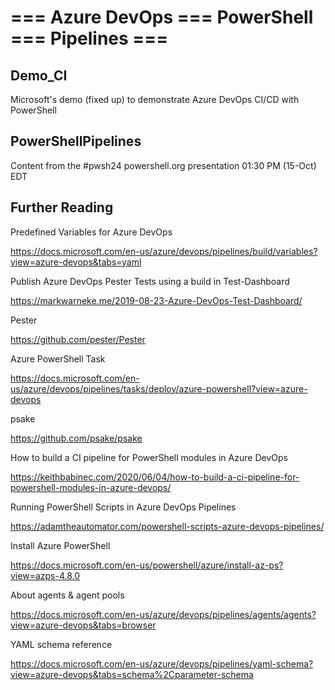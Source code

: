 # === Azure DevOps === PowerShell === Pipelines ===

## Demo_CI

Microsoft's demo (fixed up) to demonstrate Azure DevOps CI/CD with PowerShell

## PowerShellPipelines

Content from the #pwsh24 powershell.org presentation 01:30 PM (15-Oct) EDT

## Further Reading

Predefined Variables for Azure DevOps

https://docs.microsoft.com/en-us/azure/devops/pipelines/build/variables?view=azure-devops&tabs=yaml

Publish Azure DevOps Pester Tests using a build in Test-Dashboard 

https://markwarneke.me/2019-08-23-Azure-DevOps-Test-Dashboard/

Pester

https://github.com/pester/Pester

Azure PowerShell Task

https://docs.microsoft.com/en-us/azure/devops/pipelines/tasks/deploy/azure-powershell?view=azure-devops

psake

https://github.com/psake/psake

How to build a CI pipeline for PowerShell modules in Azure DevOps

https://keithbabinec.com/2020/06/04/how-to-build-a-ci-pipeline-for-powershell-modules-in-azure-devops/

Running PowerShell Scripts in Azure DevOps Pipelines

https://adamtheautomator.com/powershell-scripts-azure-devops-pipelines/

Install Azure PowerShell

https://docs.microsoft.com/en-us/powershell/azure/install-az-ps?view=azps-4.8.0

About agents & agent pools

https://docs.microsoft.com/en-us/azure/devops/pipelines/agents/agents?view=azure-devops&tabs=browser

YAML schema reference

https://docs.microsoft.com/en-us/azure/devops/pipelines/yaml-schema?view=azure-devops&tabs=schema%2Cparameter-schema
